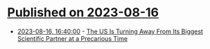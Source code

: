 # [Published on 2023-08-16](index.md)

* [2023-08-16, 16:40:00](https://news.slashdot.org/story/23/08/16/1624221/the-us-is-turning-away-from-its-biggest-scientific-partner-at-a-precarious-time?utm_source=rss1.0mainlinkanon&utm_medium=feed) - [The US Is Turning Away From Its Biggest Scientific Partner at a Precarious Time](https://news.slashdot.org/story/23/08/16/1624221/the-us-is-turning-away-from-its-biggest-scientific-partner-at-a-precarious-time?utm_source=rss1.0mainlinkanon&utm_medium=feed)
